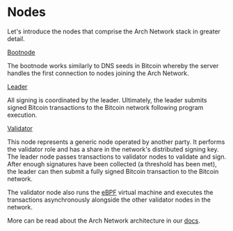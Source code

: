 # Nodes

Let's introduce the nodes that comprise the Arch Network stack in greater detail.

[Bootnode]

The bootnode works similarly to DNS seeds in Bitcoin whereby the server handles the first connection to nodes joining the Arch Network.

[Leader]

All signing is coordinated by the leader. Ultimately, the leader submits signed Bitcoin transactions to the Bitcoin network following program execution.
    
[Validator]
  
This node represents a generic node operated by another party. It performs the validator role and has a share in the network's distributed signing key. The leader node passes transactions to validator nodes to validate and sign. After enough signatures have been collected (a threshold has been met), the leader can then submit a fully signed Bitcoin transaction to the Bitcoin network.

The validator node also runs the [eBPF] virtual machine and executes the transactions asynchronously alongside the other validator nodes in the network.
 
More can be read about the Arch Network architecture in our [docs].

[docs]: https://docs.arch.network
[eBPF]: https://ebpf.io/
[Bootnode]: https://github.com/Arch-Network/arch-local/blob/main/compose.yaml#L2
[Leader]: https://github.com/Arch-Network/arch-local/blob/main/compose.yaml#L19
[Validator]: https://github.com/Arch-Network/arch-local/blob/main/compose.yaml#L51
